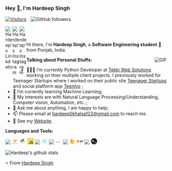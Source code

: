 ### Hey 👋, I'm Hardeep Singh

[![Visitors](https://visitor-badge.glitch.me/badge?page_id=hardeepsingh980.hardeepsingh980)](https://visitor-badge.glitch.me/badge?page_id=hardeepsingh980.hardeepsingh980)&emsp;![GitHub followers](https://img.shields.io/github/followers/hardeepsingh980?style=social)

<a href="https://www.linkedin.com/in/hardeep-singh-96573b173/">
  <img align="left" alt="Hardeep's LinkdeIn" width="22px" src="https://cdn.jsdelivr.net/npm/simple-icons@v3/icons/linkedin.svg" />
</a>
<a href="https://www.instagram.com/har_deep_sin_gh/">
  <img align="left" alt="Hardeep's Instagram" width="22px" src="https://cdn.jsdelivr.net/npm/simple-icons@v3/icons/instagram.svg" />
</a>
<a href="https://www.facebook.com/profile.php?id=100008478370645">
  <img align="left" alt="Hardeep's Instagram" width="22px" src="https://cdn.jsdelivr.net/npm/simple-icons@v3/icons/facebook.svg" />
</a>

<br />
<br />

Hi there, I'm **Hardeep Singh**, a **Software Engineering student** 🚀 from Punjab, India. 

  <img align="right" alt="GIF" src="https://i.pinimg.com/originals/e4/26/70/e426702edf874b181aced1e2fa5c6cde.gif" />

**Talking about Personal Stuffs:**

- 👨🏽‍💻 I’m currently Python Developer at [Tekki Web Solutions](https://tekkiwebsolutions.com/) working on thier multiple client projects. I previously worked for Teenager Startups where I worked on their public site [Teenager Startups](http://www.teenagerstartups.com/) and social platform app [Teenivo](https://teenivo.com/) ;
- 🌱 I’m currently learning Machine Learning; 
- 🤔 My interests are with Natural Language Processing/Understanding, Computer vision, Automation, etc..;
- 💬 Ask me about anything, I am happy to help;
- 📫 Please email at hardeep0khalsa122@gmail.com to reach me.
- 📝 See my [Website](https://hardeepsingh.herokuapp.com/).


**Languages and Tools:**  

<code><img height="20" src="https://cdn.worldvectorlogo.com/logos/flutter-logo.svg"></code>
<code><img height="20" src="https://raw.githubusercontent.com/github/explore/80688e429a7d4ef2fca1e82350fe8e3517d3494d/topics/tensorflow/tensorflow.png"></code>
<code><img height="20" src="https://raw.githubusercontent.com/github/explore/80688e429a7d4ef2fca1e82350fe8e3517d3494d/topics/python/python.png"></code>
<code><img height="20" src="https://raw.githubusercontent.com/github/explore/80688e429a7d4ef2fca1e82350fe8e3517d3494d/topics/javascript/javascript.png"></code>
<code><img height="20" src="https://www.djangoproject.com/m/img/logos/django-logo-negative.png"></code>
<code><img height="20" src="https://raw.githubusercontent.com/github/explore/80688e429a7d4ef2fca1e82350fe8e3517d3494d/topics/react/react.png"></code>
<code><img height="20" src="https://discoversdkcdn.azureedge.net/runtimecontent/companyfiles/6617/2328/thumbnail.png"></code>
<code><img height="20" src="https://raw.githubusercontent.com/github/explore/80688e429a7d4ef2fca1e82350fe8e3517d3494d/topics/mysql/mysql.png"></code>
<code><img height="20" src="https://upload.wikimedia.org/wikipedia/commons/thumb/9/93/Amazon_Web_Services_Logo.svg/1280px-Amazon_Web_Services_Logo.svg.png"></code>
<code><img height="20" src="https://raw.githubusercontent.com/github/explore/80688e429a7d4ef2fca1e82350fe8e3517d3494d/topics/firebase/firebase.png"></code>
<code><img height="20" src="https://raw.githubusercontent.com/github/explore/80688e429a7d4ef2fca1e82350fe8e3517d3494d/topics/git/git.png"></code>
<code><img height="20" src="https://dwglogo.com/wp-content/uploads/2018/03/Dart_logo.png"></code>
<code><img height="20" src="https://raw.githubusercontent.com/github/explore/80688e429a7d4ef2fca1e82350fe8e3517d3494d/topics/terminal/terminal.png"></code>

![Hardeep's github stats](https://github-readme-stats.anuraghazra1.vercel.app/api?username=hardeepsingh980&show_icons=true&title_color=fff&icon_color=fff&text_color=9f9f9f&bg_color=151515)

⭐️ From [Hardeep Singh](https://github.com/hardeepsingh980)
